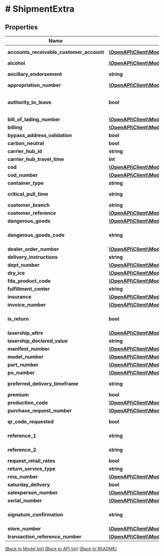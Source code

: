 # # ShipmentExtra

## Properties

Name | Type | Description | Notes
------------ | ------------- | ------------- | -------------
**accounts_receivable_customer_account** | [**\OpenAPI\Client\Model\UPSReferenceFields**](UPSReferenceFields.md) | UPS only. Adds custom accounts receivable customer account reference to UPS labels. | [optional]
**alcohol** | [**\OpenAPI\Client\Model\Alcohol**](Alcohol.md) |  | [optional]
**ancillary_endorsement** | **string** | Specify an ancillary service endorsement to provide the USPS with instructions on how to handle undeliverable-as-addressed pieces (DHL eCommerce only). | [optional]
**appropriation_number** | [**\OpenAPI\Client\Model\UPSReferenceFields**](UPSReferenceFields.md) | UPS only. Adds custom appropriation number reference to UPS labels. | [optional]
**authority_to_leave** | **bool** | Request &#x60;true&#x60; to give carrier permission to leave the parcel in a safe place if no one answers the  door (where supported). When set to &#x60;false&#x60;, if no one is available to receive the item, the parcel  will not be left (*surcharges may be applicable). | [optional]
**bill_of_lading_number** | [**\OpenAPI\Client\Model\UPSReferenceFields**](UPSReferenceFields.md) | UPS only. Adds custom bill of lading number reference to UPS labels. | [optional]
**billing** | [**\OpenAPI\Client\Model\Billing**](Billing.md) |  | [optional]
**bypass_address_validation** | **bool** | Bypasses address validation (USPS, UPS, &amp; LaserShip only). | [optional]
**carbon_neutral** | **bool** | Request carbon offsets by passing true (UPS only). | [optional]
**carrier_hub_id** | **string** | Identifies the carrier injection site. | [optional]
**carrier_hub_travel_time** | **int** | Travel time in hours from fulfillment center to carrier injection site. | [optional]
**cod** | [**\OpenAPI\Client\Model\COD**](COD.md) |  | [optional]
**cod_number** | [**\OpenAPI\Client\Model\UPSReferenceFields**](UPSReferenceFields.md) | UPS only. Adds custom COD number reference to UPS labels. | [optional]
**container_type** | **string** | Specify container type. | [optional]
**critical_pull_time** | **string** | Carrier arrival time to pickup packages from the fulfillment center.  UTC format: &#x60;%Y-%m-%dT%H:%M:%SZ&#x60; | [optional]
**customer_branch** | **string** | Specify customer branch (Lasership only). | [optional]
**customer_reference** | [**\OpenAPI\Client\Model\CustomerReference**](CustomerReference.md) |  | [optional]
**dangerous_goods** | [**\OpenAPI\Client\Model\DangerousGoodsObject**](DangerousGoodsObject.md) |  | [optional]
**dangerous_goods_code** | **string** | Dangerous Goods Code (DHL eCommerce only). See &lt;a href&#x3D;\&quot;https://api-legacy.dhlecs.com/docs/v2/appendix.html#dangerous-goods\&quot;&gt;Category Codes&lt;/a&gt; | [optional]
**dealer_order_number** | [**\OpenAPI\Client\Model\UPSReferenceFields**](UPSReferenceFields.md) | UPS only. Adds custom dealer order number reference to UPS labels. | [optional]
**delivery_instructions** | **string** | Specify delivery instructions. Up to 500 characters. (FedEx and OnTrac only). | [optional]
**dept_number** | [**\OpenAPI\Client\Model\DepartmentNumber**](DepartmentNumber.md) |  | [optional]
**dry_ice** | [**\OpenAPI\Client\Model\DryIce**](DryIce.md) |  | [optional]
**fda_product_code** | [**\OpenAPI\Client\Model\UPSReferenceFields**](UPSReferenceFields.md) | UPS only. Adds custom FDA product code reference to UPS labels. | [optional]
**fulfillment_center** | **string** | The fulfilment center where the package originates from. | [optional]
**insurance** | [**\OpenAPI\Client\Model\Insurance**](Insurance.md) |  | [optional]
**invoice_number** | [**\OpenAPI\Client\Model\InvoiceNumber**](InvoiceNumber.md) |  | [optional]
**is_return** | **bool** | This field specifies if it is a scan-based return shipment. See the &lt;a href&#x3D;\&quot;https://docs.goshippo.com/docs/shipments/returns/\&quot;&gt;Create a return shipment&lt;/a&gt; section for more details. | [optional]
**lasership_attrs** | [**\OpenAPI\Client\Model\ShipmentExtraLasershipAttributesEnum[]**](ShipmentExtraLasershipAttributesEnum.md) | Specify Lasership Attributes (Lasership only). Multiple options accepted. | [optional]
**lasership_declared_value** | **string** | Declared value (Lasership only). Defaults to &#x60;50.00&#x60;. | [optional]
**manifest_number** | [**\OpenAPI\Client\Model\UPSReferenceFields**](UPSReferenceFields.md) | UPS only. Adds custom manifest number reference to UPS labels. | [optional]
**model_number** | [**\OpenAPI\Client\Model\UPSReferenceFields**](UPSReferenceFields.md) | UPS only. Adds custom model number reference to UPS labels. | [optional]
**part_number** | [**\OpenAPI\Client\Model\UPSReferenceFields**](UPSReferenceFields.md) | UPS only. Adds custom part number reference to UPS labels. | [optional]
**po_number** | [**\OpenAPI\Client\Model\PoNumber**](PoNumber.md) |  | [optional]
**preferred_delivery_timeframe** | **string** | Required for DHL Germany Paket Sameday. Designates a desired timeframe for delivery. Format is &#x60;HHMMHHMM&#x60; | [optional]
**premium** | **bool** | Add premium service to a shipment (DHL Germany international shipments only). | [optional]
**production_code** | [**\OpenAPI\Client\Model\UPSReferenceFields**](UPSReferenceFields.md) | UPS only. Adds custom product code reference to UPS labels. | [optional]
**purchase_request_number** | [**\OpenAPI\Client\Model\UPSReferenceFields**](UPSReferenceFields.md) | UPS only. Adds custom purchase request number reference to UPS labels. | [optional]
**qr_code_requested** | **bool** | Request a QR code for a given transaction when creating a shipping label (USPS domestic and Evri UK only). | [optional]
**reference_1** | **string** | Optional text to be printed on the shipping label if supported by carrier. Up to 50 characters. | [optional]
**reference_2** | **string** | Optional text to be printed on the shipping label if supported by carrier. Up to 50 characters. For DHL eCommerce, this field can be used for billing reference. | [optional]
**request_retail_rates** | **bool** | Returns retail rates instead of account-based rates (UPS and FedEx only). | [optional]
**return_service_type** | **string** | Request additional return option for return shipments (UPS and Lasership only). | [optional]
**rma_number** | [**\OpenAPI\Client\Model\RmaNumber**](RmaNumber.md) |  | [optional]
**saturday_delivery** | **bool** | Marks shipment as to be delivered on a Saturday. | [optional]
**salesperson_number** | [**\OpenAPI\Client\Model\UPSReferenceFields**](UPSReferenceFields.md) | UPS only. Adds custom salesperson number reference to UPS labels. | [optional]
**serial_number** | [**\OpenAPI\Client\Model\UPSReferenceFields**](UPSReferenceFields.md) | UPS only. Adds custom serial number reference to UPS labels. | [optional]
**signature_confirmation** | **string** | Request standard or adult signature confirmation. You can alternatively request Certified Mail (USPS only)  or Indirect signature (FedEx only) or Carrier Confirmation (Deutsche Post only). | [optional]
**store_number** | [**\OpenAPI\Client\Model\UPSReferenceFields**](UPSReferenceFields.md) | UPS only. Adds custom store number reference to UPS labels. | [optional]
**transaction_reference_number** | [**\OpenAPI\Client\Model\UPSReferenceFields**](UPSReferenceFields.md) | UPS only. Adds custom transaction reference number to UPS labels. | [optional]

[[Back to Model list]](../../README.md#models) [[Back to API list]](../../README.md#endpoints) [[Back to README]](../../README.md)
